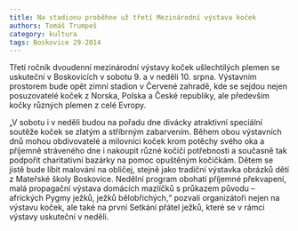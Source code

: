 ```yaml
---
title: Na stadionu proběhne už třetí Mezinárodní výstava koček
authors: Tomáš Trumpeš
category: kultura
tags: Boskovice 29-2014 
---
```


Třetí ročník dvoudenní mezinárodní výstavy koček ušlechtilých plemen se uskuteční v Boskovicích v sobotu 9. a v neděli 10. srpna. Výstavním prostorem bude opět zimní stadion v Červené zahradě, kde se sejdou nejen posuzovatelé koček z Norska, Polska a České republiky, ale především kočky různých plemen z celé Evropy.

„V sobotu i v neděli budou na pořadu dne divácky atraktivní speciální soutěže koček se zlatým a stříbrným zabarvením. Během obou výstavních dnů mohou obdivovatelé a milovníci koček krom potěchy svého oka a příjemně stráveného dne i nakoupit různé kočičí potřebnosti a současně tak podpořit charitativní bazárky na pomoc opuštěným kočičkám. Dětem se jistě bude líbit malování na obličej, stejně jako tradiční výstavka obrázků dětí z Mateřské školy Boskovice. Nedělní program obohatí příjemné překvapení, malá propagační výstava domácích mazlíčků s průkazem původu – afrických Pygmy ježků, ježků bělobřichých,“ pozvali organizátoři nejen na výstavu koček, ale také na první Setkání přátel ježků, které se v rámci výstavy uskuteční v neděli.
